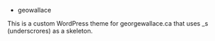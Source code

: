 * geowallace

This is a custom WordPress theme for georgewallace.ca that uses _s (underscrores) as a skeleton.